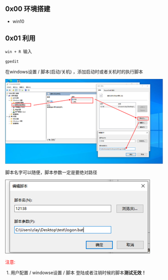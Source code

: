 ## 0x00 环境搭建

- win10



## 0x01 利用

`win + R `输入

```powershell
gpedit
```

在windows设置 / 脚本(启动/关机) ，添加启动时或者关机时的执行脚本

![image-20240115102131986](./assets/image-20240115102131986.png)

脚本名字可以随便，脚本参数一定是要绝对路径

![image-20240115102338782](./assets/image-20240115102338782.png)



<span style="color:red">注意:</span>

​	1. 用户配置 / windowse设置 / 脚本 登陆或者注销时候的脚本**测试无效！**